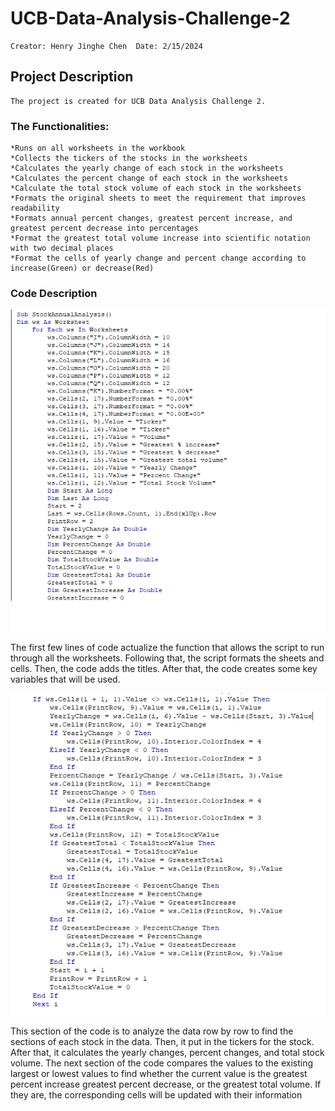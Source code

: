 # UCB-Data-Analysis-Challenge-2
    Creator: Henry Jinghe Chen  Date: 2/15/2024
## Project Description
    The project is created for UCB Data Analysis Challenge 2.
### The Functionalities:
    *Runs on all worksheets in the workbook
    *Collects the tickers of the stocks in the worksheets
    *Calculates the yearly change of each stock in the worksheets
    *Calculates the percent change of each stock in the worksheets
    *Calculate the total stock volume of each stock in the worksheets
    *Formats the original sheets to meet the requirement that improves readability
    *Formats annual percent changes, greatest percent increase, and greatest percent decrease into percentages
    *Format the greatest total volume increase into scientific notation with two decimal places
    *Format the cells of yearly change and percent change according to increase(Green) or decrease(Red)
### Code Description
![alt text](Code1.png)

The first few lines of code actualize the function that allows the script to run through all the worksheets.
Following that, the script formats the sheets and cells.
Then, the code adds the titles.
After that, the code creates some key variables that will be used.

![alt_text](Code2.png)

This section of the code is to analyze the data row by row to find the sections of each stock in the data.
Then, it put in the tickers for the stock.
After that, it calculates the yearly changes, percent changes, and total stock volume.
The next section of the code compares the values to the existing largest or lowest values to find whether the current value is the greatest percent increase 
greatest percent decrease, or the greatest total volume.
If they are, the corresponding cells will be updated with their information
